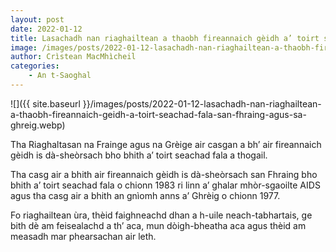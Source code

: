```yaml
---
layout: post
date: 2022-01-12
title: Lasachadh nan riaghailtean a thaobh fireannaich gèidh a’ toirt seachad fala san Fhraing agus sa’ Ghrèig
image: /images/posts/2022-01-12-lasachadh-nan-riaghailtean-a-thaobh-fireannaich-geidh-a-toirt-seachad-fala-san-fhraing-agus-sa-ghreig.webp
author: Crìstean MacMhìcheil
categories:
	- An t-Saoghal
---
```


![]({{ site.baseurl }}/images/posts/2022-01-12-lasachadh-nan-riaghailtean-a-thaobh-fireannaich-geidh-a-toirt-seachad-fala-san-fhraing-agus-sa-ghreig.webp)

Tha Riaghaltasan na Frainge agus na Grèige air casgan a bh’ air fireannaich gèidh is dà-sheòrsach bho bhith a’ toirt seachad fala a thogail.

Tha casg air a bhith air fireannaich gèidh is dà-sheòrsach san Fhraing bho bhith a’ toirt seachad fala o chionn 1983 ri linn a’ ghalar mhòr-sgaoilte AIDS agus tha casg air a bhith an gnìomh anns a’ Ghrèig o chionn 1977.

Fo riaghailtean ùra, thèid faighneachd dhan a h-uile neach-tabhartais, ge bith dè am feisealachd a th’ aca, mun dòigh-bheatha aca agus thèid am measadh mar phearsachan air leth.
